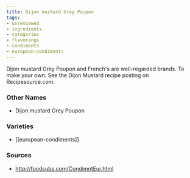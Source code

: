 ```yaml
---
title: Dijon mustard Grey Poupon
tags:
- unreviewed
- ingredients
- categories
- flavorings
- condiments
- european-condiments
---
```

Dijon mustard Grey Poupon and French's are well-regarded brands. To make your own: See the Dijon Mustard recipe posting on Recipesource.com.

### Other Names

* Dijon mustard Grey Poupon

### Varieties

* [[european-condiments]]

### Sources
* http://foodsubs.com/CondimntEur.html
